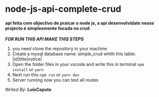 # node-js-api-complete-crud
#### api feita com objectivo de praicar o node js, a api desenvolvidate nesse projecto é simplesmente focada no crud
***FOR RUN THIS API MAKE THIS STEPS***

1. you need clone the repository in your machine
2. Create a mysql database name: simple_crud whith this table:
  |id|title|notice|
3. Open the folder files in your vscode and write this in terminal `` npm install `` or `` yarn ``
4. Next run this `` npm run `` or `` yarn dev ``
5. Server running now you can test all routes



_Writed By:_ **LuísCaputo**
